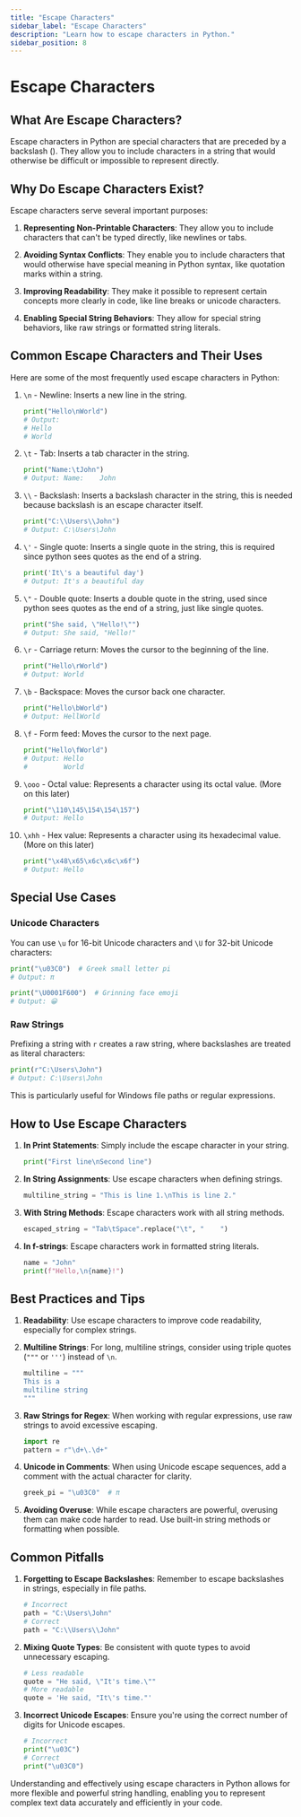 ```yaml
---
title: "Escape Characters"
sidebar_label: "Escape Characters"
description: "Learn how to escape characters in Python."
sidebar_position: 8
---
```


# Escape Characters

## What Are Escape Characters?

Escape characters in Python are special characters that are preceded by a backslash (\). They allow you to include characters in a string that would otherwise be difficult or impossible to represent directly.

## Why Do Escape Characters Exist?

Escape characters serve several important purposes:

1. **Representing Non-Printable Characters**: They allow you to include characters that can't be typed directly, like newlines or tabs.

2. **Avoiding Syntax Conflicts**: They enable you to include characters that would otherwise have special meaning in Python syntax, like quotation marks within a string.

3. **Improving Readability**: They make it possible to represent certain concepts more clearly in code, like line breaks or unicode characters.

4. **Enabling Special String Behaviors**: They allow for special string behaviors, like raw strings or formatted string literals.

## Common Escape Characters and Their Uses

Here are some of the most frequently used escape characters in Python:

1. `\n` - Newline: Inserts a new line in the string.
   ```python
   print("Hello\nWorld")
   # Output:
   # Hello
   # World
   ```

2. `\t` - Tab: Inserts a tab character in the string.
   ```python
   print("Name:\tJohn")
   # Output: Name:    John
   ```

3. `\\` - Backslash: Inserts a backslash character in the string, this is needed because backslash is an escape character itself.
   ```python
   print("C:\\Users\\John")
   # Output: C:\Users\John
   ```

4. `\'` - Single quote: Inserts a single quote in the string, this is required since python sees quotes as the end of a string.
   ```python
   print('It\'s a beautiful day')
   # Output: It's a beautiful day
   ```

5. `\"` - Double quote: Inserts a double quote in the string, used since python sees quotes as the end of a string, just like single quotes.
   ```python
   print("She said, \"Hello!\"")
   # Output: She said, "Hello!"
   ```

6. `\r` - Carriage return: Moves the cursor to the beginning of the line.
   ```python
   print("Hello\rWorld")
   # Output: World
   ```

7. `\b` - Backspace: Moves the cursor back one character.
   ```python
   print("Hello\bWorld")
   # Output: HellWorld
   ```

8. `\f` - Form feed: Moves the cursor to the next page.
   ```python
   print("Hello\fWorld")
   # Output: Hello
   #         World
   ```

9. `\ooo` - Octal value: Represents a character using its octal value. (More on this later)
   ```python
   print("\110\145\154\154\157")
   # Output: Hello
   ```

10. `\xhh` - Hex value: Represents a character using its hexadecimal value. (More on this later)
    ```python
    print("\x48\x65\x6c\x6c\x6f")
    # Output: Hello
    ```

## Special Use Cases

### Unicode Characters

You can use `\u` for 16-bit Unicode characters and `\U` for 32-bit Unicode characters:

```python
print("\u03C0")  # Greek small letter pi
# Output: π

print("\U0001F600")  # Grinning face emoji
# Output: 😀
```

### Raw Strings

Prefixing a string with `r` creates a raw string, where backslashes are treated as literal characters:

```python
print(r"C:\Users\John")
# Output: C:\Users\John
```

This is particularly useful for Windows file paths or regular expressions.

## How to Use Escape Characters

1. **In Print Statements**: Simply include the escape character in your string.
   ```python
   print("First line\nSecond line")
   ```

2. **In String Assignments**: Use escape characters when defining strings.
   ```python
   multiline_string = "This is line 1.\nThis is line 2."
   ```

3. **With String Methods**: Escape characters work with all string methods.
   ```python
   escaped_string = "Tab\tSpace".replace("\t", "    ")
   ```

4. **In f-strings**: Escape characters work in formatted string literals.
   ```python
   name = "John"
   print(f"Hello,\n{name}!")
   ```

## Best Practices and Tips

1. **Readability**: Use escape characters to improve code readability, especially for complex strings.

2. **Multiline Strings**: For long, multiline strings, consider using triple quotes (`"""` or `'''`) instead of `\n`.
   ```python
   multiline = """
   This is a
   multiline string
   """
   ```

3. **Raw Strings for Regex**: When working with regular expressions, use raw strings to avoid excessive escaping.
   ```python
   import re
   pattern = r"\d+\.\d+"
   ```

4. **Unicode in Comments**: When using Unicode escape sequences, add a comment with the actual character for clarity.
   ```python
   greek_pi = "\u03C0"  # π
   ```

5. **Avoiding Overuse**: While escape characters are powerful, overusing them can make code harder to read. Use built-in string methods or formatting when possible.

## Common Pitfalls

1. **Forgetting to Escape Backslashes**: Remember to escape backslashes in strings, especially in file paths.
   ```python
   # Incorrect
   path = "C:\Users\John"
   # Correct
   path = "C:\\Users\\John"
   ```

2. **Mixing Quote Types**: Be consistent with quote types to avoid unnecessary escaping.
   ```python
   # Less readable
   quote = "He said, \"It's time.\""
   # More readable
   quote = 'He said, "It\'s time."'
   ```

3. **Incorrect Unicode Escapes**: Ensure you're using the correct number of digits for Unicode escapes.
   ```python
   # Incorrect
   print("\u03C")
   # Correct
   print("\u03C0")
   ```

Understanding and effectively using escape characters in Python allows for more flexible and powerful string handling, enabling you to represent complex text data accurately and efficiently in your code.